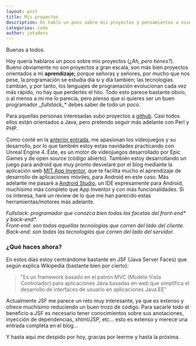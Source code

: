 ```yaml
---
layout: post
title: Mis proyectos
description: Os hablo un poco sobre mis proyectos y pensamientos a nivel de desarrollo web
categories: code
author: jotadevs
---
```


Buenas a todos.

Hoy quería hablaros un poco sobre mis proyectos (_¿Ah, pero tienes?_). Bueno obviamente no son proyectos a gran escala, son más bien proyectos orientados a mi **aprendizaje;** porque señoras y señores, por mucho que nos pese, la programación se estudia día si y día también; las tecnologías cambian, y por tanto, los lenguajes de programación evolucionan cada vez más rápido, no hay que perderles el hilo. Todo esto parece bastante obvio, o al menos a mi me lo parecía, pero pienso que si quieres ser un buen programador **_fullstack*_** debes saber de todo un poco.

Para aquellas personas interesadas subo proyectos a [github](https://github.com/JuandeLS3). Casi todos ellos están orientados a Java, pero pretendo seguir más adelante con Perl y PHP.

Como conté en la [anterior entrada](https://thindev.wordpress.com/2017/12/26/primera-entrada-del-blog/), me apasionan los videojuegos y su desarrollo, por lo que también estoy estas navidades practicando con Unreal Engine 4. Éste, es un motor de videojuegos desarrollado por Epic Games y de open source (código abierto). También estoy desarrollando un juego para android que muy pronto desvelaré por el blog mediante la aplicación web [MIT App Inventor](http://ai2.appinventor.mit.edu/), que te facilita mucho el aprendizaje de desarrollo de aplicaciones móviles, para Android en este caso. Más adelante me pasaré a [Android Studio](https://developer.android.com/studio/index.html?hl=es-419), un IDE expresamente para Android, muchísimo más completo que App Inventor y con más funcionalidades. Si os interesa, haré un review de lo que me han parecido estas herramientas/motores más adelante.

_Fullstack: programador que conozca bien todas las facetas del front-end* y back-end*._  
_Front-end: son todas aquellas tecnologías que corren del lado del cliente._  
_Back-end: son todas las tecnologías que corren del lado del servidor._

### ¿Qué haces ahora?

En estos días estoy centrándome bastante en JSF (Java Server Faces) que según explica Wikipedia (bastante bien por cierto):

> "Es un framework basado en el patrón MVC (Modelo Vista Controlador) para aplicaciones Java basadas en web que simplifica el desarrollo de interfaces de usuario en aplicaciones Java EE"

Actualmente JSF me parece un reto muy interesante, ya que es extenso y ofrece muchísimo reduciendo un buen trozo de código. Para sacarle todo el beneficio a JSF es necesario tener conocimientos sobre sus anotaciones, inyección de dependencias, xhtml/JSP, etc... esto es extenso y merece una entrada completa en el blog...

Y hasta aquí me despido por hoy, gracias por leerme y hasta la próxima.